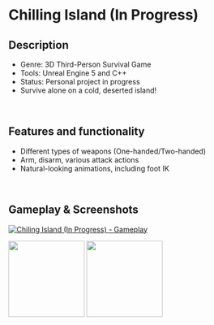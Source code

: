 # Chilling Island (In Progress)

## Description
- Genre: 3D Third-Person Survival Game
- Tools: Unreal Engine 5 and C++
- Status: Personal project in progress
- Survive alone on a cold, deserted island!

<br/>

## Features and functionality
- Different types of weapons (One-handed/Two-handed)
- Arm, disarm, various attack actions
- Natural-looking animations, including foot IK

<br/>

## Gameplay & Screenshots

[![Chiling Island (In Progress) - Gameplay](https://ytcards.demolab.com/?id=2m8qAjElwCE&title=Chiling+Island+(In+Progress)+-+Gameplay&lang=en&background_color=%230d1117&title_color=%23ffffff&stats_color=%23dedede&max_title_lines=1&width=400&border_radius=5&duration=68 "Chiling Island (In Progress) - Gameplay")](https://www.youtube.com/watch?v=2m8qAjElwCE)

<img src="https://github.com/user-attachments/assets/c368fa86-cbc9-4393-9b56-22520f30da20" height="150"/>
<img src="https://github.com/user-attachments/assets/7ca64a70-554c-4e88-b7d5-441f27bde8aa" height="150"/>

